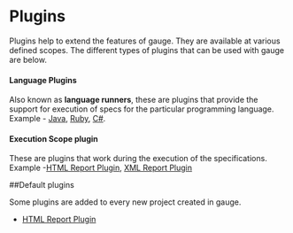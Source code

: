 # Plugins

Plugins help to extend the features of gauge. They are available at various defined scopes. The different types of plugins that can be used with gauge are below.

#### Language Plugins
 Also known as **language runners**, these are plugins that provide the support for execution of specs for the particular programming language. Example - [Java](../test_code/java/java.md), [Ruby](../test_code/ruby/ruby.md), [C#](../test_code/csharp/csharp.md).

#### Execution Scope plugin
These are plugins that work during the execution of the specifications.
Example -[HTML Report Plugin](html_report_plugin.md), [XML Report Plugin](xml_report_plugin.md)


##Default plugins

Some plugins are added to every new project created in gauge.

 * [HTML Report Plugin](html_report_plugin.md)

